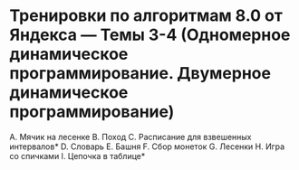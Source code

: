 # Тренировки по алгоритмам 8.0 от Яндекса — Темы 3-4 (Одномерное динамическое программирование. Двумерное динамическое программирование)

A. Мячик на лесенке
B. Поход
C. Расписание для взвешенных интервалов*
D. Словарь
E. Башня
F. Сбор монеток
G. Лесенки
H. Игра со спичками
I. Цепочка в таблице*